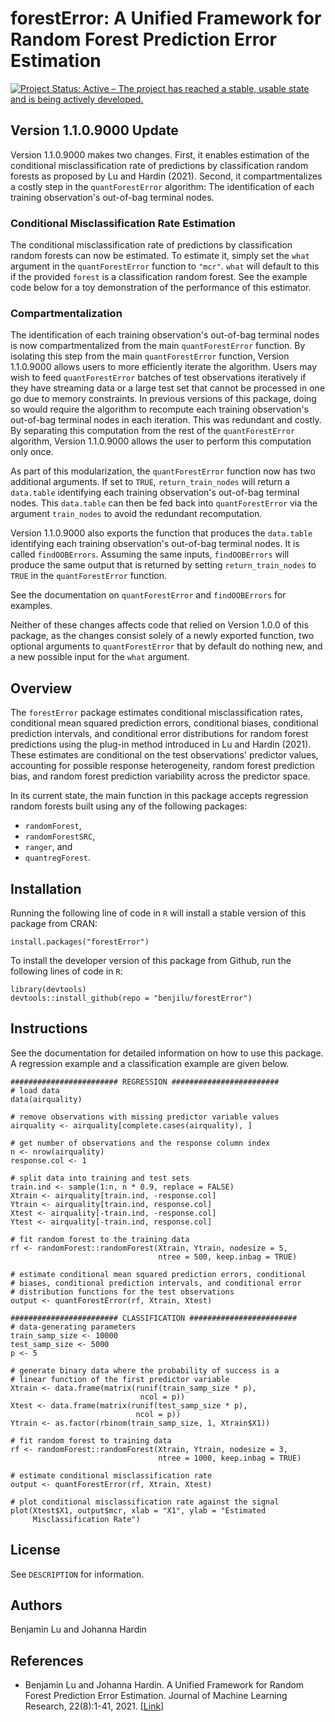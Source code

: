 # forestError: A Unified Framework for Random Forest Prediction Error Estimation
[![Project Status: Active – The project has reached a stable, usable state and is being actively developed.](https://www.repostatus.org/badges/latest/active.svg)](https://www.repostatus.org/#active)

## Version 1.1.0.9000 Update

Version 1.1.0.9000 makes two changes. First, it enables estimation of the conditional misclassification rate of predictions by classification random forests as proposed by Lu and Hardin (2021). Second, it compartmentalizes a costly step in the `quantForestError` algorithm: The identification of each training observation's out-of-bag terminal nodes.

### Conditional Misclassification Rate Estimation

The conditional misclassification rate of predictions by classification random forests can now be estimated. To estimate it, simply set the `what` argument in the `quantForestError` function to `"mcr"`. `what` will default to this if the provided `forest` is a classification random forest. See the example code below for a toy demonstration of the performance of this estimator.

### Compartmentalization

The identification of each training observation's out-of-bag terminal nodes is now compartmentalized from the main `quantForestError` function. By isolating this step from the main `quantForestError` function, Version 1.1.0.9000 allows users to more efficiently iterate the algorithm. Users may wish to feed `quantForestError` batches of test observations iteratively if they have streaming data or a large test set that cannot be processed in one go due to memory constraints. In previous versions of this package, doing so would require the algorithm to recompute each training observation's out-of-bag terminal nodes in each iteration. This was redundant and costly. By separating this computation from the rest of the `quantForestError` algorithm, Version 1.1.0.9000 allows the user to perform this computation only once.

As part of this modularization, the `quantForestError` function now has two additional arguments. If set to `TRUE`, `return_train_nodes` will return a `data.table` identifying each training observation's out-of-bag terminal nodes. This `data.table` can then be fed back into `quantForestError` via the argument `train_nodes` to avoid the redundant recomputation.

Version 1.1.0.9000 also exports the function that produces the `data.table` identifying each training observation's out-of-bag terminal nodes. It is called `findOOBErrors`. Assuming the same inputs, `findOOBErrors` will produce the same output that is returned by setting `return_train_nodes` to `TRUE` in the `quantForestError` function.

See the documentation on `quantForestError` and `findOOBErrors` for examples.

Neither of these changes affects code that relied on Version 1.0.0 of this package, as the changes consist solely of a newly exported function, two optional arguments to `quantForestError` that by default do nothing new, and a new possible input for the `what` argument.

## Overview

The `forestError` package estimates conditional misclassification rates, conditional mean squared prediction errors, conditional biases, conditional prediction intervals, and conditional error distributions for random forest predictions using the plug-in method introduced in Lu and Hardin (2021). These estimates are conditional on the test observations' predictor values, accounting for possible response heterogeneity, random forest prediction bias, and random forest prediction variability across the predictor space.

In its current state, the main function in this package accepts regression random forests built using any of the following packages:

- `randomForest`,
- `randomForestSRC`,
- `ranger`, and
- `quantregForest`.

## Installation

Running the following line of code in `R` will install a stable version of this package from CRAN:

```{r}
install.packages("forestError")
```

To install the developer version of this package from Github, run the following lines of code in `R`:

```{r}
library(devtools)
devtools::install_github(repo = "benjilu/forestError")
```  

## Instructions
See the documentation for detailed information on how to use this package. A regression example and a classification example are given below.

```{r}
######################## REGRESSION ########################
# load data
data(airquality)

# remove observations with missing predictor variable values
airquality <- airquality[complete.cases(airquality), ]

# get number of observations and the response column index
n <- nrow(airquality)
response.col <- 1

# split data into training and test sets
train.ind <- sample(1:n, n * 0.9, replace = FALSE)
Xtrain <- airquality[train.ind, -response.col]
Ytrain <- airquality[train.ind, response.col]
Xtest <- airquality[-train.ind, -response.col]
Ytest <- airquality[-train.ind, response.col]

# fit random forest to the training data
rf <- randomForest::randomForest(Xtrain, Ytrain, nodesize = 5,
                                 ntree = 500, keep.inbag = TRUE)

# estimate conditional mean squared prediction errors, conditional
# biases, conditional prediction intervals, and conditional error
# distribution functions for the test observations
output <- quantForestError(rf, Xtrain, Xtest)

######################## CLASSIFICATION ########################
# data-generating parameters
train_samp_size <- 10000
test_samp_size <- 5000
p <- 5

# generate binary data where the probability of success is a
# linear function of the first predictor variable
Xtrain <- data.frame(matrix(runif(train_samp_size * p),
                             ncol = p))
Xtest <- data.frame(matrix(runif(test_samp_size * p),
                            ncol = p))
Ytrain <- as.factor(rbinom(train_samp_size, 1, Xtrain$X1))

# fit random forest to training data
rf <- randomForest::randomForest(Xtrain, Ytrain, nodesize = 3,
                                 ntree = 1000, keep.inbag = TRUE)

# estimate conditional misclassification rate
output <- quantForestError(rf, Xtrain, Xtest)

# plot conditional misclassification rate against the signal
plot(Xtest$X1, output$mcr, xlab = "X1", ylab = "Estimated
     Misclassification Rate")
```

## License
See `DESCRIPTION` for information.

## Authors
Benjamin Lu and Johanna Hardin

## References
* Benjamin Lu and Johanna Hardin. A Unified Framework for Random Forest Prediction Error Estimation. Journal of Machine Learning Research, 22(8):1-41, 2021. [[Link](https://jmlr.org/papers/v22/18-558.html)]
